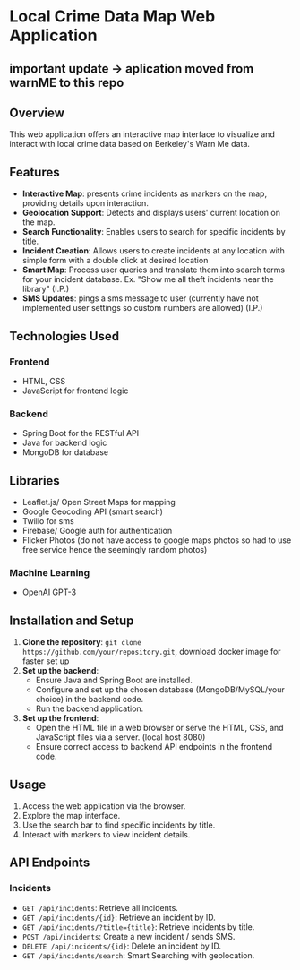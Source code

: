 # Local Crime Data Map Web Application
## important update -> aplication moved from warnME to this repo
## Overview
This web application offers an interactive map interface to visualize and interact with local crime data based on Berkeley's Warn Me data.

## Features
- **Interactive Map**: presents crime incidents as markers on the map, providing details upon interaction.
- **Geolocation Support**: Detects and displays users' current location on the map.
- **Search Functionality**: Enables users to search for specific incidents by title.
- **Incident Creation**: Allows users to create incidents at any location with simple form with a double click at desired location
- **Smart Map**: Process user queries and translate them into search terms for your incident database. Ex. "Show me all theft incidents near the library" (I.P.)
- **SMS Updates**: pings a sms message to user (currently have not implemented user settings so custom numbers are allowed) (I.P.)
## Technologies Used
### Frontend
- HTML, CSS
- JavaScript for frontend logic

### Backend
- Spring Boot for the RESTful API
- Java for backend logic
- MongoDB for database

## Libraries 
- Leaflet.js/ Open Street Maps for mapping
- Google Geocoding API (smart search)
- Twillo for sms
- Firebase/ Google auth for authentication
- Flicker Photos (do not have access to google maps photos so had to use free service hence the seemingly random photos)

### Machine Learning
- OpenAI GPT-3

## Installation and Setup
1. **Clone the repository**: `git clone https://github.com/your/repository.git`, download docker image for faster set up
2. **Set up the backend**:
   - Ensure Java and Spring Boot are installed.
   - Configure and set up the chosen database (MongoDB/MySQL/your choice) in the backend code.
   - Run the backend application.
3. **Set up the frontend**:
   - Open the HTML file in a web browser or serve the HTML, CSS, and JavaScript files via a server. (local host 8080)
   - Ensure correct access to backend API endpoints in the frontend code.

## Usage
1. Access the web application via the browser.
2. Explore the map interface.
3. Use the search bar to find specific incidents by title.
4. Interact with markers to view incident details.

## API Endpoints
### Incidents
- `GET /api/incidents`: Retrieve all incidents.
- `GET /api/incidents/{id}`: Retrieve an incident by ID.
- `GET /api/incidents/?title={title}`: Retrieve incidents by title.
- `POST /api/incidents`: Create a new incident / sends SMS.
- `DELETE /api/incidents/{id}`: Delete an incident by ID.
- `GET /api/incidents/search`: Smart Searching with geolocation.
